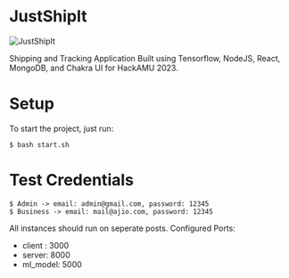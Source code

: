 # JustShipIt

![JustShipIt](https://i.imgur.com/JHjR1nu.jpeg)

Shipping and Tracking Application Built using Tensorflow, NodeJS, React, MongoDB, and Chakra UI for HackAMU 2023.



# Setup

To start the project, just run:
```
$ bash start.sh
```

# Test Credentials

```
$ Admin -> email: admin@gmail.com, password: 12345
$ Business -> email: mail@ajio.com, password: 12345
```

All instances should run on seperate posts.
Configured Ports:

- client : 3000
- server: 8000
- ml_model: 5000
